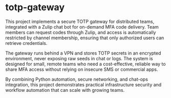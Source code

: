 # totp-gateway
This project implements a secure TOTP gateway for distributed teams, integrated with a Zulip chat bot for on-demand MFA code delivery. Team members can request codes through Zulip, and access is automatically restricted by channel membership, ensuring that only authorized users can retrieve credentials.

The gateway runs behind a VPN and stores TOTP secrets in an encrypted environment, never exposing raw seeds in chat or logs. The system is designed for small, remote teams who need a cost-effective, reliable way to share MFA access without relying on insecure SMS or commercial apps.

By combining Python automation, secure networking, and chat-ops integration, this project demonstrates practical infrastructure security and workflow automation that can scale with growing teams.
